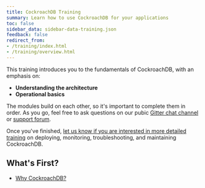 ```yaml
---
title: CockroachDB Training
summary: Learn how to use CockroachDB for your applications
toc: false
sidebar_data: sidebar-data-training.json
feedback: false
redirect_from:
- /training/index.html
- /training/overview.html
---
```


<!-- <iframe src="https://docs.google.com/presentation/d/e/2PACX-1vSKpZ0NQThuSIlU3yG9usgoxPcU9zCS7u3DhxOlt0I1bCkzsYKNw7pxGyRnNpoRFVfx8EZTAKuY3uPg/embed?start=false&loop=false" frameborder="0" width="756" height="454" allowfullscreen="true" mozallowfullscreen="true" webkitallowfullscreen="true"></iframe> -->

This training introduces you to the fundamentals of CockroachDB, with an emphasis on:

- **Understanding the architecture**
- **Operational basics**

The modules build on each other, so it's important to complete them in order. As you go, feel free to ask questions on our pubic [Gitter chat channel](https://gitter.im/cockroachdb/cockroach) or [support forum](https://forum.cockroachlabs.com/).

Once you've finished, [let us know if you are interested in more detailed training](https://goo.gl/forms/UmtasgsYrBgQrrKl1) on deploying, monitoring, troubleshooting, and maintaining CockroachDB.

## What's First?

- [Why CockroachDB?](why-cockroachdb.html)

